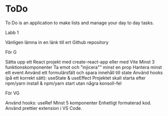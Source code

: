 # ToDo

To Do is an application to make lists and manage your day to day tasks.

Labb 1

Vänligen lämna in en länk till ert Github repository

För G

Sätta upp ett React projekt med create-react-app eller med Vite
Minst 3 funktionskomponenter
Ta emot och "injicera"” minst en prop
Hantera minst ett event
Använd ett formulärsfält och spara innehåll till state
Använd hooks (på ett korrekt sätt): useState & useEffect
Projektet skall starta efter npm/yarn install & npm/yarn start utan några konsoll-fel

För VG

Använd hooks: useRef
Minst 5 komponenter
Enhetligt formaterad kod. Använd prettier extension i VS Code.
